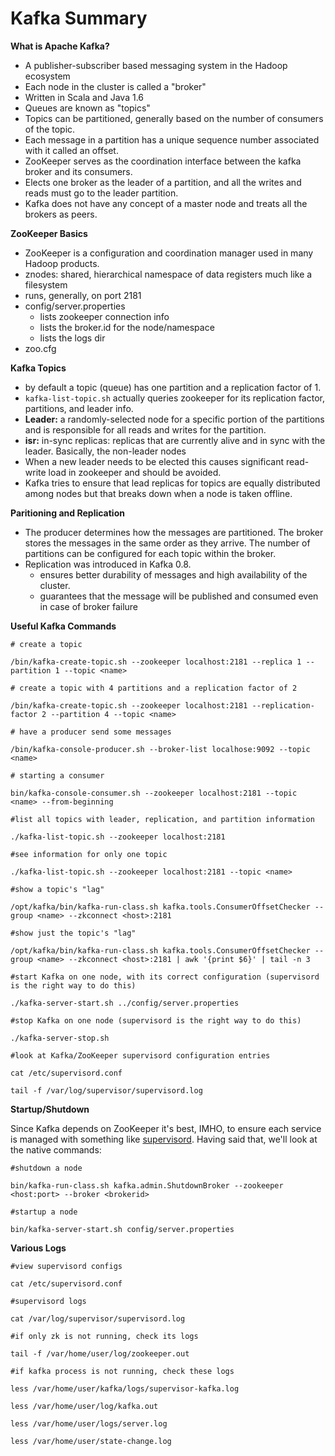 # Kafka Summary

**What is Apache Kafka?**

- A publisher-subscriber based messaging system in the Hadoop ecosystem
- Each node in the cluster is called a "broker"
- Written in Scala and Java 1.6
- Queues are known as "topics"
- Topics can be partitioned, generally based on the number of consumers of the topic.  
- Each message in a partition has a unique sequence number associated with it called an offset.  
- ZooKeeper serves as the coordination interface between the kafka broker and its consumers.  
- Elects one broker as the leader of a partition, and all the writes and reads must go to the leader partition.
- Kafka does not have any concept of a master node and treats all the brokers as peers.  

**ZooKeeper Basics**

- ZooKeeper is a configuration and coordination manager used in many Hadoop products. 
- znodes:  shared, hierarchical namespace of data registers much like a filesystem
- runs, generally, on port 2181
- config/server.properties
  - lists zookeeper connection info
  - lists the broker.id for the node/namespace
  - lists the logs dir
- zoo.cfg

**Kafka Topics**

- by default a topic (queue) has one partition and a replication factor of 1.  
- `kafka-list-topic.sh` actually queries zookeeper for its replication factor, partitions, and leader info.  
- **Leader:**  a randomly-selected node for a specific portion of the partitions and is responsible for all reads and writes for the partition.  
- **isr:**  in-sync replicas:  replicas that are currently alive and in sync with the leader.  Basically, the non-leader nodes
- When a new leader needs to be elected this causes significant read-write load in zookeeper and should be avoided.  
- Kafka tries to ensure that lead replicas for topics are equally distributed among nodes but that breaks down when a node is taken offline. 

**Paritioning and Replication**

- The producer determines how the messages are partitioned.  The broker stores the messages in the same order as they arrive.  The number of partitions can be configured for each topic within the broker.  
- Replication was introduced in Kafka 0.8.
  - ensures better durability of messages and high availability of the cluster.  
  - guarantees that the message will be published and consumed even in case of broker failure 

**Useful Kafka Commands**

`# create a topic`

`/bin/kafka-create-topic.sh --zookeeper localhost:2181 --replica 1 --partition 1 --topic <name>`



`# create a topic with 4 partitions and a replication factor of 2`

`/bin/kafka-create-topic.sh --zookeeper localhost:2181 --replication-factor 2 --partition 4 --topic <name>`



`# have a producer send some messages`

`/bin/kafka-console-producer.sh --broker-list localhose:9092 --topic <name>`



`# starting a consumer`

`bin/kafka-console-consumer.sh --zookeeper localhost:2181 --topic <name> --from-beginning`



`#list all topics with leader, replication, and partition information`

`./kafka-list-topic.sh --zookeeper localhost:2181`

 

`#see information for only one topic`

`./kafka-list-topic.sh --zookeeper localhost:2181 --topic <name>`

 

`#show a topic's "lag"`

`/opt/kafka/bin/kafka-run-class.sh kafka.tools.ConsumerOffsetChecker --group <name> --zkconnect <host>:2181`

 

`#show just the topic's "lag"`

`/opt/kafka/bin/kafka-run-class.sh kafka.tools.ConsumerOffsetChecker --group <name> --zkconnect <host>:2181 | awk '{print $6}' | tail -n 3`

 

`#start Kafka on one node, with its correct configuration (supervisord is the right way to do this)`

`./kafka-server-start.sh ../config/server.properties`

 

`#stop Kafka on one node (supervisord is the right way to do this)`

`./kafka-server-stop.sh`

 

`#look at Kafka/ZooKeeper supervisord configuration entries`

`cat /etc/supervisord.conf`

 

`tail -f /var/log/supervisor/supervisord.log `



**Startup/Shutdown**

Since Kafka depends on ZooKeeper it's best, IMHO, to ensure each service is managed with something like [supervisord](http://supervisord.org/).  Having said that, we'll look at the native commands:  

`#shutdown a node`

`bin/kafka-run-class.sh kafka.admin.ShutdownBroker --zookeeper <host:port> --broker <brokerid>`



`#startup a node`

`bin/kafka-server-start.sh config/server.properties `



**Various Logs**

`#view supervisord configs`

`cat /etc/supervisord.conf`

 

`#supervisord logs`

`cat /var/log/supervisor/supervisord.log`

 

`#if only zk is not running, check its logs`

`tail -f /var/home/user/log/zookeeper.out`

 

`#if kafka process is not running, check these logs`

`less /var/home/user/kafka/logs/supervisor-kafka.log`

`less /var/home/user/log/kafka.out`

`less /var/home/user/logs/server.log`

`less /var/home/user/state-change.log`

